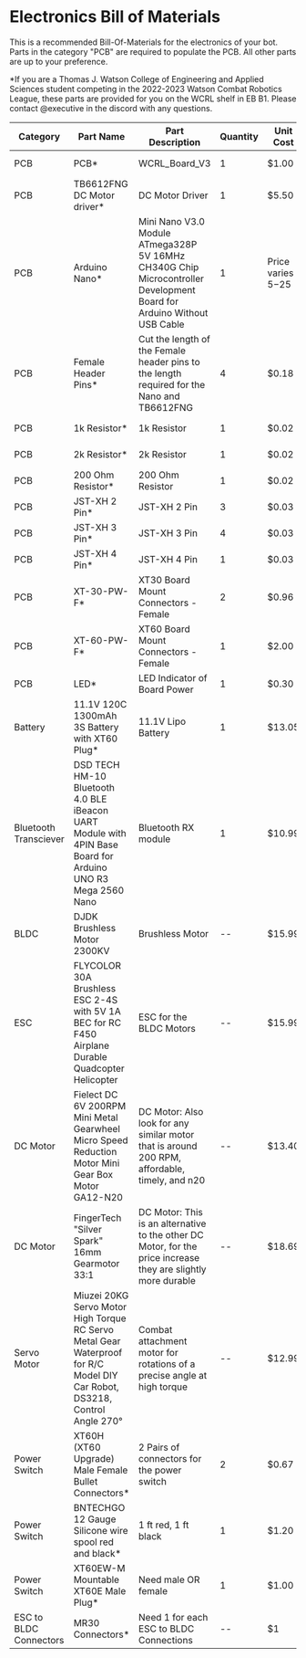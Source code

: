 # Electronics Bill of Materials
This is a recommended Bill-Of-Materials for the electronics of your bot. Parts in the category "PCB" are required to populate the PCB. All other parts are up to your preference.

*If you are a Thomas J. Watson College of Engineering and Applied Sciences student competing in the 2022-2023 Watson Combat Robotics League, these parts are provided for you on the WCRL shelf in EB B1. Please contact @executive in the discord with any questions.

| Category               | Part Name                                                                                                                                                                    | Part Description                                                                                                      | Quantity | Unit Cost | Total Cost | Primary Link                                                                                                                                                                                                                                                                                                                                                                                                               |
| ---------------------- | ---------------------------------------------------------------------------------------------------------------------------------------------------------------------------- | --------------------------------------------------------------------------------------------------------------------- | -------- | --------- | ---------- | -------------------------------------------------------------------------------------------------------------------------------------------------------------------------------------------------------------------------------------------------------------------------------------------------------------------------------------------------------------------------------------------------------------------------- |
| PCB                    | PCB*                                                                                                                                                                          | WCRL\_Board\_V3                                                                                                       | 1        | $1.00     | $1.00      | [Github Link](https://github.com/wcrl/Build-the-Bot/tree/main/Electronics/Build-the-Bot%20PCB)                                                                                                                                                                                                                                                                                                                            |
| PCB                    | TB6612FNG DC Motor driver*                                                                                                                                                    | DC Motor Driver                                                                                                       | 1        | $5.50     | $5.50      | [Digikey Link](https://www.digikey.com/en/products/detail/sparkfun-electronics/ROB-14451/7915577)                                                                                                                                                                                                                                                                                                                          |
| PCB                    | Arduino Nano*                                                                                                                                                                 | Mini Nano V3.0 Module ATmega328P 5V 16MHz CH340G Chip Microcontroller Development Board for Arduino Without USB Cable | 1        | Price varies $5-$25    | $8.33 (estimated)     | [Amazon Link](https://www.amazon.com/ELEGOO-Arduino-ATmega328P-Without-Compatible/dp/B0713XK923/ref=pd_lpo_3?pd_rd_i=B0713XK923&psc=1)                                                                                                                                                                                                                                                             |
| PCB                    | Female Header Pins*                                                                                                                                                           | Cut the length of the Female header pins to the length required for the Nano and TB6612FNG                            | 4        | $0.18     | $0.72      | [Amazon Link](https://www.amazon.com/Qunqi-2-54mm-Straight-Connector-Arduino/dp/B07CGGSDWF/ref=sr_1_3?keywords=female+header+pins&qid=1663353827&s=electronics&sprefix=female+header+%2Celectronics%2C332&sr=1-3)                                                                                                                                                                                                          |
| PCB                    | 1k Resistor*                                                                                                                                                                  | 1k Resistor                                                                                                           | 1        | $0.02     | $0.10      | [Digikey Link](https://www.digikey.com/en/products/detail/yageo/CFR-12JB-52-1K/4000)                                                                                                                                                                                                                                                                                                                                       |
| PCB                    | 2k Resistor*                                                                                                                                                                  | 2k Resistor                                                                                                           | 1        | $0.02     | $0.10      | [Digikey Link](https://www.digikey.com/en/products/detail/yageo/CFR-12JR-52-2K/17662)                                                                                                                                                                                                                                                                                                                                      |
| PCB                    | 200 Ohm Resistor*                                                                                                                                                             | 200 Ohm Resistor                                                                                                      | 1        | $0.02     | $0.10      | [Digikey Link](https://www.digikey.com/en/products/detail/yageo/CFR-12JB-52-200R/2015)                                                                                                                                                                                                                                                                                                                                     |
| PCB                    | JST-XH 2 Pin*                                                                                                                                                                 | JST-XH 2 Pin                                                                                                          | 3        | $0.03     | $0.09      | [Amazon Link](https://www.amazon.com/gp/product/B0731NHS9R/ref=ppx_yo_dt_b_search_asin_title?ie=UTF8&psc=1)                                                                                                                                                                                                                                                                                                                |
| PCB                    | JST-XH 3 Pin*                                                                                                                                                                 | JST-XH 3 Pin                                                                                                          | 4        | $0.03     | $0.12      | [Amazon Link](https://www.amazon.com/gp/product/B0731NHS9R/ref=ppx_yo_dt_b_search_asin_title?ie=UTF8&psc=1)                                                                                                                                                                                                                                                                                                                |
| PCB                    | JST-XH 4 Pin*                                                                                                                                                                 | JST-XH 4 Pin                                                                                                          | 1        | $0.03     | $0.03      | [Amazon Link](https://www.amazon.com/gp/product/B0731NHS9R/ref=ppx_yo_dt_b_search_asin_title?ie=UTF8&psc=1)                                                                                                                                                                                                                                                                                                                |
| PCB                    | XT-30-PW-F*                                                                                                                                                                   | XT30 Board Mount Connectors - Female                                                                                  | 2        | $0.96     | $1.92      | [Amazon Link](https://www.amazon.com/dp/B099F2PXYN?psc=1&ref=ppx_yo2ov_dt_b_product_details)                                                                                                                                                                                                                                                                                                                               |
| PCB                    | XT-60-PW-F*                                                                                                                                                                   | XT60 Board Mount Connectors - Female                                                                                  | 1        | $2.00     | $2.00      | [Amazon Link](https://www.amazon.com/dp/B07VRLQ2C5?psc=1&ref=ppx_yo2ov_dt_b_product_details)                                                                                                                                                                                                                                                                                                                               |
| PCB                    | LED*                                                                                                                                                                          | LED Indicator of Board Power                                                                                          | 1        | $0.30     | $0.30      | [Amazon Link](https://www.amazon.com/DiCUNO-450pcs-Colors-Emitting-Assorted/dp/B073QMYKDM/ref=sr_1_4?crid=2NUZM459BW602&keywords=LED+component&qid=1663355095&sprefix=led+component%2Caps%2C93&sr=8-4)                                                                                                                                                                                                                     |
| Battery                | 11.1V 120C 1300mAh 3S Battery with XT60 Plug*                                                                                                                                 | 11.1V Lipo Battery                                                                                                    | 1        | $13.05    | $13.05     | [Amazon Link](https://www.amazon.com/Zeee-Graphene-Quadcopter-Helicopter-Airplane/dp/B07Y67CHJT/ref=sr_1_17?crid=18U94VR4VHA16&keywords=3s%2Blipo%2Bbattery&qid=1580166046&sprefix=3s%2B%2Caps%2C159&sr=8-17&th=1)                                                                                                                                                                                                         |
| Bluetooth Transciever  | DSD TECH HM-10 Bluetooth 4.0 BLE iBeacon UART Module with 4PIN Base Board for Arduino UNO R3 Mega 2560 Nano                                                                   | Bluetooth RX module                                                                                                   | 1        | $10.99    | $10.99     | [Amazon Link](https://www.amazon.com/DSD-TECH-Bluetooth-iBeacon-Arduino/dp/B06WGZB2N4/ref=sr_1_5?dchild=1&keywords=hm+10&qid=1627677859&sr=8-5)                                                                                                                                                                                                                                                                            |
| BLDC                   | DJDK Brushless Motor 2300KV                                                                                                                                                   | Brushless Motor                                                                                                       |    --    | $15.99    | --         | [Amazon Link](https://www.amazon.com/DJDK-Brushless-RS2205-2300KV-Quadcopter/dp/B08Z7L3FC1/ref=sr_1_5?crid=3DBMZDILPVXVC&keywords=2205+brushless+motor&qid=1694710552&sprefix=2205+brushles%2Caps%2C118&sr=8-5#customerReviews)                                                                                                                                                                                            |
| ESC                    | FLYCOLOR 30A Brushless ESC 2-4S with 5V 1A BEC for RC F450 Airplane Durable Quadcopter Helicopter                                                                             | ESC for the BLDC Motors                                                                                               |    --    | $15.99    | --         | [Amazon Link](https://www.amazon.com/FLYCOLOR-Brushless-Airplane-Quadcopter-Helicopter/dp/B09MDYS235/ref=sr_1_9?crid=2H26SDDMUO92R&keywords=30a+esc&qid=1694710857&sprefix=30a+esc%2Caps%2C113&sr=8-9)                                                                                                                                                                                                                    |
| DC Motor               | Fielect DC 6V 200RPM Mini Metal Gearwheel Micro Speed Reduction Motor Mini Gear Box Motor GA12-N20                                                                            | DC Motor: Also look for any similar motor that is around 200 RPM, affordable, timely, and n20                         |   --     | $13.40    | --         | [Amazon Link](https://www.amazon.com/Fielect-GA12-N20-200RPM-Reducer-Gearbox/dp/B08BZC7Y21/ref=sr_1_2?crid=10GGGXZ7OF1M0&keywords=n20%2Bmotor%2B200%2Brpm&qid=1694710225&sprefix=n20%2Bmotor%2B200%2Brpm%2Caps%2C110&sr=8-2&th=1)                                                                                                                                                                                          |
| DC Motor               | FingerTech "Silver Spark" 16mm Gearmotor 33:1                                                                                                                                 | DC Motor: This is an alternative to the other DC Motor, for the price increase they are slightly more durable         |   --     | $18.69    | --         | [Palm Beach Bots](https://palmbeachbots.com/products/fingertech-silver-spark-16mm-gearmotor-33-1?_pos=1&_sid=1a44c4297&_ss=r)                                                                                                                                                                                                                                                                                              |                  
| Servo Motor            | Miuzei 20KG Servo Motor High Torque RC Servo Metal Gear Waterproof for R/C Model DIY Car Robot, DS3218, Control Angle 270°                                                    | Combat attachment motor for rotations of a precise angle at high torque                                               |   --     | $12.99    | --         | [Amazon Link](https://www.amazon.com/Miuzei-Torque-Digital-Waterproof-Control/dp/B07HNTKSZT/ref=sr_1_7?keywords=servo+motor&qid=1694964579&sr=8-7)                                                                                                                                                                                                                                                                         |
| Power Switch           | XT60H (XT60 Upgrade) Male Female Bullet Connectors*                                                                                                                           | 2 Pairs of connectors for the power switch                                                                            | 2        | $0.67     | $1.34      | [Amazon Link](https://www.amazon.com/dp/B07VRZR5TL?psc=1&ref=ppx_yo2ov_dt_b_product_details)                                                                                                                                                                                                                                                                                                                               |
| Power Switch           | BNTECHGO 12 Gauge Silicone wire spool red and black*                                                                                                                          | 1 ft red, 1 ft black                                                                                                  | 1        | $1.20     | $1.20      | [Amazon Link](https://www.amazon.com/dp/B01CJJU6NU?psc=1&ref=ppx_yo2ov_dt_b_product_details)                                                                                                                                                                                                                                                                                                                               |
| Power Switch           | XT60EW-M Mountable XT60E Male Plug*                                                                                                                                           | Need male OR female                                                                                                   | 1        | $1.00     | $1.00      | [Amazon Link](https://www.amazon.com/dp/B09128LHGG?psc=1&ref=ppx_yo2ov_dt_b_product_details) [Amazon Link](https://www.amazon.com/gp/product/B09SL2MNN1/ref=ppx_yo_dt_b_search_asin_title?ie=UTF8&psc=1)                                                                                                                                                                                                                   | 
| ESC to BLDC Connectors | MR30 Connectors*                                                                                                                                                              | Need 1 for each ESC to BLDC Connections                                                                               |  --        | $1      | --         | [Amazon Link](https://www.amazon.com/gp/product/B0747MW9RX/ref=ppx_yo_dt_b_search_asin_title?ie=UTF8&psc=1)                                                                                                                                                                                                                                                                                                                |                                                                                                                                                                                                        
